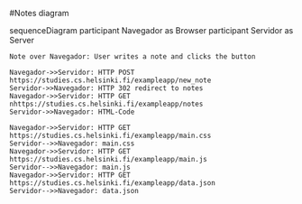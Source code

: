 #Notes diagram

sequenceDiagram
    participant Navegador as Browser
    participant Servidor as Server

    Note over Navegador: User writes a note and clicks the button

    Navegador->>Servidor: HTTP POST https://studies.cs.helsinki.fi/exampleapp/new_note
    Servidor->>Navegador: HTTP 302 redirect to notes
    Navegador->>Servidor: HTTP GET nhttps://studies.cs.helsinki.fi/exampleapp/notes
    Servidor->>Navegador: HTML-Code

    Navegador->>Servidor: HTTP GET https://studies.cs.helsinki.fi/exampleapp/main.css
    Servidor-->>Navegador: main.css
    Navegador->>Servidor: HTTP GET https://studies.cs.helsinki.fi/exampleapp/main.js
    Servidor-->>Navegador: main.js
    Navegador->>Servidor: HTTP GET https://studies.cs.helsinki.fi/exampleapp/data.json
    Servidor-->>Navegador: data.json
